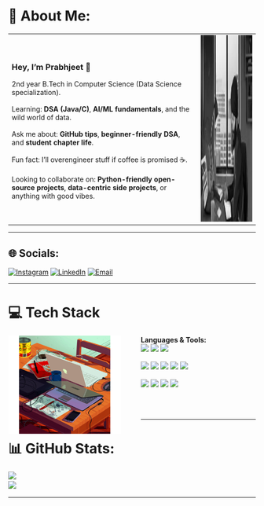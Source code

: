 <!-- Profile Banner -->


# 💫 About Me:
<table>
<tr>
<td>

### Hey, I’m Prabhjeet 👋  
 2nd year B.Tech in Computer Science (Data Science specialization).<br><br>
 Learning: **DSA (Java/C)**, **AI/ML fundamentals**, and the wild world of data.<br><br>
 Ask me about: **GitHub tips**, **beginner-friendly DSA**, and **student chapter life**.<br><br>
 Fun fact: I’ll overengineer stuff if coffee is promised ☕.<br><br>
 Looking to collaborate on: **Python-friendly open-source projects**, **data-centric side projects**, or anything with good vibes.

</td>
<td>
  <img src="Images/Profile.jpg" alt="Profile Picture" width="280" height="380" />
</td>
</tr>
</table>

---

## 🌐 Socials:
[![Instagram](https://img.shields.io/badge/Instagram-%23E4405F.svg?style=for-the-badge&logo=Instagram&logoColor=white)](https://instagram.com/prabhjeet_kalra) 
[![LinkedIn](https://img.shields.io/badge/LinkedIn-%230077B5.svg?style=for-the-badge&logo=linkedin&logoColor=white)](https://www.linkedin.com/in/singh-prabhjeet) 
[![Email](https://img.shields.io/badge/Email-D14836?style=for-the-badge&logo=gmail&logoColor=white)](mailto:prabhjeet.13286@stu.upes.ac.in)

---

# 💻 Tech Stack

<img src="Images/phone-on.gif" alt="Workspace Vibes" width="230" height="200" align="left" style="margin-right:40px; "/>

**Languages & Tools:**  
<img src="https://img.shields.io/badge/c-%2300599C.svg?style=for-the-badge&logo=c&logoColor=white"/>
<img src="https://img.shields.io/badge/c++-%2300599C.svg?style=for-the-badge&logo=c%2B%2B&logoColor=white"/>
<img src="https://img.shields.io/badge/java-%23ED8B00.svg?style=for-the-badge&logo=openjdk&logoColor=white"/>
<br></br>
<img src="https://img.shields.io/badge/git-%23F05033.svg?style=for-the-badge&logo=git&logoColor=white"/>
<img src="https://img.shields.io/badge/github-%23121011.svg?style=for-the-badge&logo=github&logoColor=white"/>
<img src="https://img.shields.io/badge/node.js-6DA55F?style=for-the-badge&logo=node.js&logoColor=white"/>
<img src="https://img.shields.io/badge/NPM-%23CB3837.svg?style=for-the-badge&logo=npm&logoColor=white"/>
<img src="https://img.shields.io/badge/netlify-%23000000.svg?style=for-the-badge&logo=netlify&logoColor=#00C7B7"/>
<br></br>
<img src="https://img.shields.io/badge/mysql-4479A1.svg?style=for-the-badge&logo=mysql&logoColor=white"/>
<img src="https://img.shields.io/badge/numpy-%23013243.svg?style=for-the-badge&logo=numpy&logoColor=white"/>
<img src="https://img.shields.io/badge/anaconda-%2344A833.svg?style=for-the-badge&logo=anaconda&logoColor=white"/>
<img src="https://img.shields.io/badge/markdown-%23000000.svg?style=for-the-badge&logo=markdown&logoColor=white"/>

<br></br>

---

# 📊 GitHub Stats:
![](https://nirzak-streak-stats.vercel.app/?user=Prabhjeet8963&theme=dark&hide_border=false)<br/>
![](https://github-readme-stats.vercel.app/api/top-langs/?username=Prabhjeet8963&theme=dark&hide_border=false&include_all_commits=true&count_private=false&layout=compact)

---
